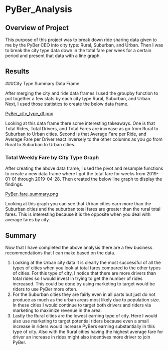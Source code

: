 # PyBer_Analysis

## Overview of Project

This purpose of this project was to break down ride sharing data given to me by the PyBer CEO into city type: Rural, Suburban, and Urban. Then I was to break the city type data down in the total fare per week for a certain period and present that data with a line graph.

## Results

###City Type Summary Data Frame

After merging the city and ride data frames I used the groupby function to put together a few stats by each city type Rural, Suburban, and Urban. Next, I used those statistics to create the below data frame.


[PyBer_city_type_df.png](https://github.com/SZapata4/PyBer_Analysis/blob/main/analysis/PyBer_city_type_df.png)

Looking at this data frame there some interesting takeaways. One is that Total Rides, Total Drivers, and Total Fares are increase as go from Rural to Suburban to Urban cities. Second is that Average Fare per Ride, and Average Fare per Driver react inversely to the other columns as you go from Rural to Suburban to Urban cities.

### Total Weekly Fare by City Type Graph

After creating the above data frame, I used the pivot and resample functions to create a new data frame where I got the total fare for weeks from 2019-01-01 through 2019-04-28. Then created the below line graph to display the findings.

[PyBer_fare_summary.png](https://github.com/SZapata4/PyBer_Analysis/blob/main/analysis/PyBer_fare_summary.png)

Looking at this graph you can see that Urban cities earn more than the Suburban cities and the suburban total fares are greater than the rural total fares. This is interesting because it is the opposite when you deal with average fares by city.

## Summary

Now that I have completed the above analysis there are a few business recommendations that I can make based on the data. 
1.	Looking at the Urban city data it is clearly the most successful of all the types of cities when you look at total fares compared to the other types of cities. For this type of city, I notice that there are more drivers than total rides so I would invest in trying to get the number of rides increased. This could be done by using marketing to target would be riders to use PyBer more often.
2.	For the Suburban cities they are fairly even in all parts but just do not produce as much as the urban areas most likely due to population size. In these cities I would continue to target both drivers and riders via marketing to maximize revenue in the area.
3.	Lastly the Rural cities are the lowest earning type of city. Here I would also use marketing to target potential riders because even a small increase in riders would increase PyBers earning substantially in this type of city. Also with the Rural cities having the highest average fare for driver an increase in rides might also incentives more driver to join PyBer.

